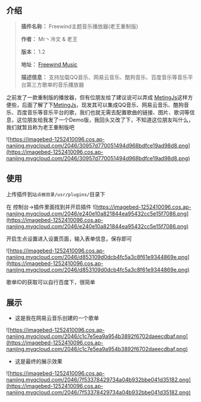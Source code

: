 ## 介绍

> **插件名称：** Freewind主题音乐播放器(老王重制版)
>
> **作者：** Mr丶冷文 & 老王
>
> **版本：** 1.2
>
> **地址：** [Freewind Music](https://github.com/kevinlu98/FreewindMusic)
>
> **描述信息：** 支持加载QQ音乐、网易云音乐、酷狗音乐、百度音乐等音乐平台第三方歌单的音乐播放器

之前发了一款重制版的播放器，但有位朋友给了建议说可以弄成 [MetingJs](https://github.com/metowolf/MetingJS)这样方便些，后面了解了下[MetingJs](https://github.com/metowolf/MetingJS)，现发其可以集成QQ音乐、网易云音乐、酷狗音乐、百度音乐等音乐平台的歌，我们也就无需去配置歌曲的链接、图片、歌词等信息，这位朋友给我发了一个Demo版，我回头又改了下，不知道这位朋友叫什么，我们就暂且称为老王重制版吧

![https://imagebed-1252410096.cos.ap-nanjing.myqcloud.com/2046/30957d770051494d968bdfce19ad98d8.png](https://imagebed-1252410096.cos.ap-nanjing.myqcloud.com/2046/30957d770051494d968bdfce19ad98d8.png)

## 使用


上传插件到`站点根目录/usr/plugins/`目录下

在 控制台->插件里面找到并开启插件
![https://imagebed-1252410096.cos.ap-nanjing.myqcloud.com/2046/e240e10a821844ea95432cc5e15f7086.png](https://imagebed-1252410096.cos.ap-nanjing.myqcloud.com/2046/e240e10a821844ea95432cc5e15f7086.png)

开启生点设置进入设置页面，输入表单信息，保存即可

![https://imagebed-1252410096.cos.ap-nanjing.myqcloud.com/2046/d853109d0dcb4fc5a3c8f61e9344869e.png](https://imagebed-1252410096.cos.ap-nanjing.myqcloud.com/2046/d853109d0dcb4fc5a3c8f61e9344869e.png)

歌单ID的获取可以自行百度下，很简单

## 展示

- 这是我在网易云音乐创建的一个歌单

![https://imagebed-1252410096.cos.ap-nanjing.myqcloud.com/2046/c1c7e5ea9a954b3892f6702daeecdbaf.png](https://imagebed-1252410096.cos.ap-nanjing.myqcloud.com/2046/c1c7e5ea9a954b3892f6702daeecdbaf.png)

- 这是最终的展示效果

![https://imagebed-1252410096.cos.ap-nanjing.myqcloud.com/2046/7f53378429734a04b932bbe041d35182.png](https://imagebed-1252410096.cos.ap-nanjing.myqcloud.com/2046/7f53378429734a04b932bbe041d35182.png)